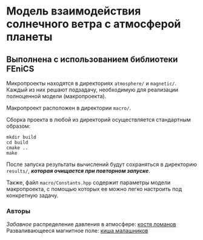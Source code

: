 # Модель взаимодействия солнечного ветра с атмосферой планеты
## Выполнена с использованием библиотеки **FEniCS**

Микропроекты находятся в директориях `atmosphere/` и `magnetic/`. Каждый из них решают подзадачу, необходимую для реализации полноценной модели (макропроекта).

Макропроект расположен в директории `macro/`.

Сборка проекта в любой из директорий осуществляется стандартным образом:
```
mkdir build
cd build
cmake ..
make
```

После запуска результаты вычислений будут сохраняться в директорию `results/`, ***которая очищается при повторном запуске***.

Также, файл `macro/Constants.hpp` содержит параметры модели макропроекта, с помощью которых ее можно легко настроить под конкретную задачу.

### Авторы
*Забавное* распределение давления в атмосфере: [костя ломанов](https://t.me/gazasd) <br> Разваливающееся магнитное поле: [киша малашников](https://t.me/laythe)